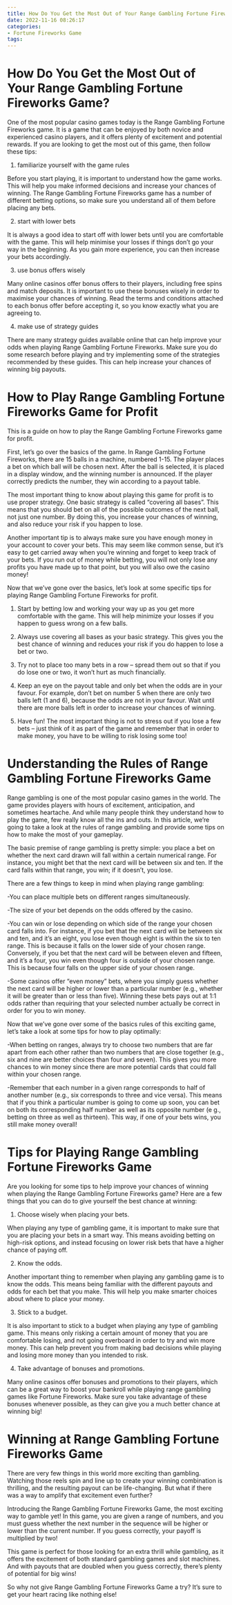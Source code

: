 ```yaml
---
title: How Do You Get the Most Out of Your Range Gambling Fortune Fireworks Game
date: 2022-11-16 08:26:17
categories:
- Fortune Fireworks Game
tags:
---
```



#  How Do You Get the Most Out of Your Range Gambling Fortune Fireworks Game?

One of the most popular casino games today is the Range Gambling Fortune Fireworks game. It is a game that can be enjoyed by both novice and experienced casino players, and it offers plenty of excitement and potential rewards. If you are looking to get the most out of this game, then follow these tips:

1. familiarize yourself with the game rules

Before you start playing, it is important to understand how the game works. This will help you make informed decisions and increase your chances of winning. The Range Gambling Fortune Fireworks game has a number of different betting options, so make sure you understand all of them before placing any bets.

2. start with lower bets

It is always a good idea to start off with lower bets until you are comfortable with the game. This will help minimise your losses if things don’t go your way in the beginning. As you gain more experience, you can then increase your bets accordingly.

3. use bonus offers wisely

Many online casinos offer bonus offers to their players, including free spins and match deposits. It is important to use these bonuses wisely in order to maximise your chances of winning. Read the terms and conditions attached to each bonus offer before accepting it, so you know exactly what you are agreeing to.

4. make use of strategy guides

There are many strategy guides available online that can help improve your odds when playing Range Gambling Fortune Fireworks. Make sure you do some research before playing and try implementing some of the strategies recommended by these guides. This can help increase your chances of winning big payouts.

#  How to Play Range Gambling Fortune Fireworks Game for Profit

This is a guide on how to play the Range Gambling Fortune Fireworks game for profit.

First, let’s go over the basics of the game. In Range Gambling Fortune Fireworks, there are 15 balls in a machine, numbered 1-15. The player places a bet on which ball will be chosen next. After the ball is selected, it is placed in a display window, and the winning number is announced. If the player correctly predicts the number, they win according to a payout table.

The most important thing to know about playing this game for profit is to use proper strategy. One basic strategy is called “covering all bases”. This means that you should bet on all of the possible outcomes of the next ball, not just one number. By doing this, you increase your chances of winning, and also reduce your risk if you happen to lose.

Another important tip is to always make sure you have enough money in your account to cover your bets. This may seem like common sense, but it’s easy to get carried away when you’re winning and forget to keep track of your bets. If you run out of money while betting, you will not only lose any profits you have made up to that point, but you will also owe the casino money!

Now that we’ve gone over the basics, let’s look at some specific tips for playing Range Gambling Fortune Fireworks for profit.

1) Start by betting low and working your way up as you get more comfortable with the game. This will help minimize your losses if you happen to guess wrong on a few balls.

2) Always use covering all bases as your basic strategy. This gives you the best chance of winning and reduces your risk if you do happen to lose a bet or two.

3) Try not to place too many bets in a row – spread them out so that if you do lose one or two, it won’t hurt as much financially.

4) Keep an eye on the payout table and only bet when the odds are in your favour. For example, don’t bet on number 5 when there are only two balls left (1 and 6), because the odds are not in your favour. Wait until there are more balls left in order to increase your chances of winning.

5) Have fun! The most important thing is not to stress out if you lose a few bets – just think of it as part of the game and remember that in order to make money, you have to be willing to risk losing some too!

#  Understanding the Rules of Range Gambling Fortune Fireworks Game

Range gambling is one of the most popular casino games in the world. The game provides players with hours of excitement, anticipation, and sometimes heartache. And while many people think they understand how to play the game, few really know all the ins and outs. In this article, we’re going to take a look at the rules of range gambling and provide some tips on how to make the most of your gameplay.

The basic premise of range gambling is pretty simple: you place a bet on whether the next card drawn will fall within a certain numerical range. For instance, you might bet that the next card will be between six and ten. If the card falls within that range, you win; if it doesn’t, you lose.

There are a few things to keep in mind when playing range gambling:

-You can place multiple bets on different ranges simultaneously.

-The size of your bet depends on the odds offered by the casino.

-You can win or lose depending on which side of the range your chosen card falls into. For instance, if you bet that the next card will be between six and ten, and it’s an eight, you lose even though eight is within the six to ten range. This is because it falls on the lower side of your chosen range. Conversely, if you bet that the next card will be between eleven and fifteen, and it’s a four, you win even though four is outside of your chosen range. This is because four falls on the upper side of your chosen range.

-Some casinos offer “even money” bets, where you simply guess whether the next card will be higher or lower than a particular number (e.g., whether it will be greater than or less than five). Winning these bets pays out at 1:1 odds rather than requiring that your selected number actually be correct in order for you to win money.

Now that we’ve gone over some of the basics rules of this exciting game, let’s take a look at some tips for how to play optimally:

-When betting on ranges, always try to choose two numbers that are far apart from each other rather than two numbers that are close together (e.g., six and nine are better choices than four and seven). This gives you more chances to win money since there are more potential cards that could fall within your chosen range.

-Remember that each number in a given range corresponds to half of another number (e.g., six corresponds to three and vice versa). This means that if you think a particular number is going to come up soon, you can bet on both its corresponding half number as well as its opposite number (e g., betting on three as well as thirteen). This way, if one of your bets wins, you still make money overall!

#  Tips for Playing Range Gambling Fortune Fireworks Game

Are you looking for some tips to help improve your chances of winning when playing the Range Gambling Fortune Fireworks game? Here are a few things that you can do to give yourself the best chance at winning:

1. Choose wisely when placing your bets.

When playing any type of gambling game, it is important to make sure that you are placing your bets in a smart way. This means avoiding betting on high-risk options, and instead focusing on lower risk bets that have a higher chance of paying off.

2. Know the odds.

Another important thing to remember when playing any gambling game is to know the odds. This means being familiar with the different payouts and odds for each bet that you make. This will help you make smarter choices about where to place your money.

3. Stick to a budget.

It is also important to stick to a budget when playing any type of gambling game. This means only risking a certain amount of money that you are comfortable losing, and not going overboard in order to try and win more money. This can help prevent you from making bad decisions while playing and losing more money than you intended to risk.

4. Take advantage of bonuses and promotions.

Many online casinos offer bonuses and promotions to their players, which can be a great way to boost your bankroll while playing range gambling games like Fortune Fireworks. Make sure you take advantage of these bonuses whenever possible, as they can give you a much better chance at winning big!

#  Winning at Range Gambling Fortune Fireworks Game

There are very few things in this world more exciting than gambling. Watching those reels spin and line up to create your winning combination is thrilling, and the resulting payout can be life-changing. But what if there was a way to amplify that excitement even further?

Introducing the Range Gambling Fortune Fireworks Game, the most exciting way to gamble yet! In this game, you are given a range of numbers, and you must guess whether the next number in the sequence will be higher or lower than the current number. If you guess correctly, your payoff is multiplied by two!

This game is perfect for those looking for an extra thrill while gambling, as it offers the excitement of both standard gambling games and slot machines. And with payouts that are doubled when you guess correctly, there’s plenty of potential for big wins!

So why not give Range Gambling Fortune Fireworks Game a try? It’s sure to get your heart racing like nothing else!